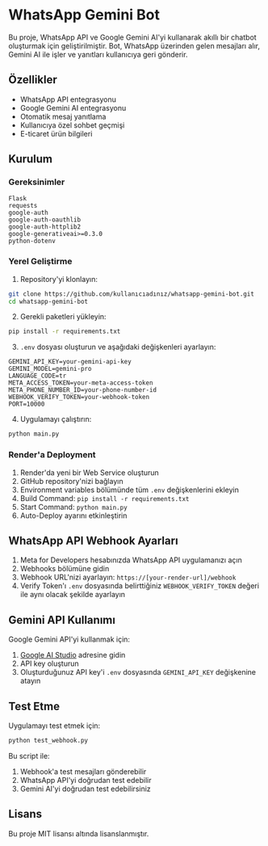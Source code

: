 # WhatsApp Gemini Bot

Bu proje, WhatsApp API ve Google Gemini AI'yi kullanarak akıllı bir chatbot oluşturmak için geliştirilmiştir. Bot, WhatsApp üzerinden gelen mesajları alır, Gemini AI ile işler ve yanıtları kullanıcıya geri gönderir.

## Özellikler

- WhatsApp API entegrasyonu
- Google Gemini AI entegrasyonu
- Otomatik mesaj yanıtlama
- Kullanıcıya özel sohbet geçmişi
- E-ticaret ürün bilgileri

## Kurulum

### Gereksinimler

```
Flask
requests
google-auth
google-auth-oauthlib
google-auth-httplib2
google-generativeai>=0.3.0
python-dotenv
```

### Yerel Geliştirme

1. Repository'yi klonlayın:
```bash
git clone https://github.com/kullanıcıadınız/whatsapp-gemini-bot.git
cd whatsapp-gemini-bot
```

2. Gerekli paketleri yükleyin:
```bash
pip install -r requirements.txt
```

3. `.env` dosyası oluşturun ve aşağıdaki değişkenleri ayarlayın:
```
GEMINI_API_KEY=your-gemini-api-key
GEMINI_MODEL=gemini-pro
LANGUAGE_CODE=tr
META_ACCESS_TOKEN=your-meta-access-token
META_PHONE_NUMBER_ID=your-phone-number-id
WEBHOOK_VERIFY_TOKEN=your-webhook-token
PORT=10000
```

4. Uygulamayı çalıştırın:
```bash
python main.py
```

### Render'a Deployment

1. Render'da yeni bir Web Service oluşturun
2. GitHub repository'nizi bağlayın
3. Environment variables bölümünde tüm `.env` değişkenlerini ekleyin
4. Build Command: `pip install -r requirements.txt`
5. Start Command: `python main.py`
6. Auto-Deploy ayarını etkinleştirin

## WhatsApp API Webhook Ayarları

1. Meta for Developers hesabınızda WhatsApp API uygulamanızı açın
2. Webhooks bölümüne gidin
3. Webhook URL'nizi ayarlayın: `https://[your-render-url]/webhook`
4. Verify Token'ı `.env` dosyasında belirttiğiniz `WEBHOOK_VERIFY_TOKEN` değeri ile aynı olacak şekilde ayarlayın

## Gemini API Kullanımı

Google Gemini API'yi kullanmak için:
1. [Google AI Studio](https://aistudio.google.com/) adresine gidin
2. API key oluşturun
3. Oluşturduğunuz API key'i `.env` dosyasında `GEMINI_API_KEY` değişkenine atayın

## Test Etme

Uygulamayı test etmek için:
```bash
python test_webhook.py
```
Bu script ile:
1. Webhook'a test mesajları gönderebilir
2. WhatsApp API'yi doğrudan test edebilir
3. Gemini AI'yi doğrudan test edebilirsiniz

## Lisans

Bu proje MIT lisansı altında lisanslanmıştır. 